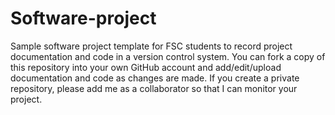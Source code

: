 # Software-project
Sample software project template for FSC students to record project documentation and code in a version control system.
You can fork a copy of this repository into your own GitHub account and add/edit/upload documentation and code as changes are made.
If you create a private repository, please add me as a collaborator so that I can monitor your project.
